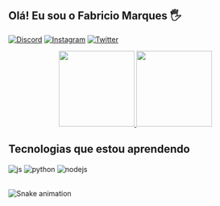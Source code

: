 ## Olá! Eu sou o Fabricio Marques 🖐️

[![Discord](https://img.shields.io/badge/Discord-7289DA?style=for-the-badge&logo=discord&logoColor=white)](https://discord.gg/b6tuAYYp)
[![Instagram](https://img.shields.io/badge/Instagram-E4405F?style=for-the-badge&logo=instagram&logoColor=white)](https://www.instagram.com/fabriiciio_marques)
[![Twitter](https://img.shields.io/badge/Twitter-1DA1F2?style=for-the-badge&logo=twitter&logoColor=white)](https://twitter.com/Fabrici0marques)

<div align="center">
  <a href="https://github.com/devfabriciio">
    <img height="150em" src="https://github-readme-stats.vercel.app/api?username=devfabriciio&count_private=true&include_all_commits=true&show_icons=true&theme=dark&hide_border=false&show_owner=true"/>
    <img height="150em" src="https://github-readme-stats.vercel.app/api/top-langs/?username=devfabriciio&theme=dark&hide_border=false&&layout=compact"/>
  </a>
</div>

## Tecnologias que estou aprendendo

<div style="display: inline_block">
  <img align="center" alt="js" src="https://img.shields.io/badge/JavaScript-F7DF1E?style=for-the-badge&logo=javascript&logoColor=black" />
  <img align="center" alt="python" src="https://img.shields.io/badge/Python-14354C?style=for-the-badge&logo=python&logoColor=white" />
  <img align="center" alt="nodejs" src="https://img.shields.io/badge/Node.js-43853D?style=for-the-badge&logo=node.js&logoColor=white" />
</div><br/>

![Snake animation](https://github.com/devfabriciio/devfabriciio/blob/output/github-contribution-grid-snake.svg)

</div>
